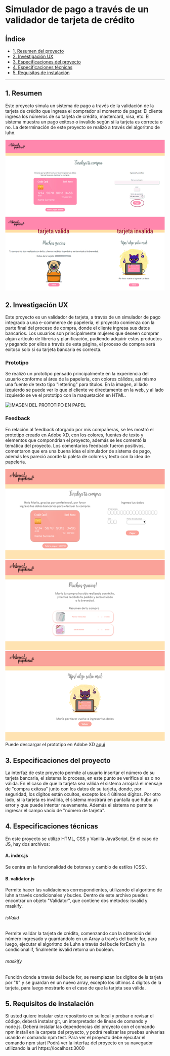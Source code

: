 # Simulador de pago a través de un validador de tarjeta de crédito

## Índice

* [1. Resumen del proyecto](#1-Resumen)
* [2. Investigación UX](#2-investigacion-UX)
* [3. Especificaciones del proyecto](#3-especificaciones-del-proyecto)
* [4. Especificaciones técnicas](#4-especificaciones-tecnicas)
* [5. Requisitos de instalación](#5-requisitos-de-instalacion)

***

## 1. Resumen
Este proyecto simula un sistema de pago a través de la validación de la tarjeta de crédito que ingresa el comprador al momento de pagar. El cliente ingresa los números de su tarjeta de crédito, mastercard, visa, etc. El sistema muestra un pago exitoso o invalido según si la tarjeta es correcta o no. La determinación de este proyecto se realizó a través del algoritmo de luhn.

![IMAGEN PROCESO DE COMPRA](https://raw.githubusercontent.com/cotesaavedra/BOG004-card-validation/a99d2a560454aa1b8bce8a94596bb41f90a28313/proceso%20de%20compra.jpg)

## 2. Investigación UX
Este proyecto es un validador de tarjeta, a través de un simulador de pago integrado a una e-commerce de papelería, el proyecto comienza con la parte final del proceso de compra, donde el cliente ingresa sus datos bancarios. Los usuarios son principalmente mujeres que deseen comprar algún artículo de librería y planificación, pudiendo adquirir estos productos y pagando por ellos a través de esta página, el proceso de compra será exitoso solo si su tarjeta bancaria es correcta.

### Prototipo
Se realizó un prototipo pensado principalmente en la experiencia del usuario conforme al área de la papelería, con colores cálidos, así mismo una fuente de texto tipo "lettering" para titulos. En la imagen, al lado izquierdo se puede ver lo que el cliente ve directamente en la web, y al lado izquierdo se ve el prototipo con la maquetación en HTML.

![IMAGEN DEL PROTOTIPO EN PAPEL](https://raw.githubusercontent.com/cotesaavedra/BOG004-card-validation/main/prototipo-papel.jpg)

### Feedback
En relación al feedback otorgado por mis compañeras, se les mostró el prototipo creado en Adobe XD, con los colores, fuentes de texto y elementos que compondrían el proyecto, además se les comentó la temática del proyecto. Los comentarios  feedback fueron positivos, comentaron que era una buena idea el simulador de sistema de pago, además les pareció acorde la paleta de colores y texto con la idea de papelería.

![Imagen 1](https://raw.githubusercontent.com/cotesaavedra/BOG004-card-validation/main/1.png)
![Imagen 2](https://raw.githubusercontent.com/cotesaavedra/BOG004-card-validation/main/pago-exitoso-tarjeta-valida.png)
![Imagen 3](https://raw.githubusercontent.com/cotesaavedra/BOG004-card-validation/main/tarjeta-invalida-pago-incorrecto.png)
Puede descargar el prototipo en Adobe XD [aquí](https://drive.google.com/file/d/1XVSenBwE9IA3ldDGzmsr0nOgbbu6gawp/view?usp=sharing)

## 3. Especificaciones del proyecto
La interfaz de este proyecto permite al usuario insertar el número de su tarjeta bancaria, el sistema lo procesa, en este punto se verifica si es o no válida. En el caso de que la tarjeta sea válida el sistema arrojará el mensaje de "compra exitosa" junto con los datos de su tarjeta, donde, por seguridad, los digitos están ocultos, excepto los 4 últimos dígitos. Por otro lado, si la tarjeta es inválida, el sistema mostrará en pantalla que hubo un error y que puede intentar nuevamente. Además el sistema no permite ingresar el campo vacío de "número de tarjeta".

## 4. Especificaciones técnicas
En este proyecto se utilizó HTML, CSS y Vanilla JavaScript. En el caso de JS, hay dos archivos:
#### A. index.js
Se centra en la funcionalidad de botones y cambio de estilos (CSS). 
#### B. validator.js
Permite hacer las validaciones correspondientes, utilizando el algoritmo de luhn a través condicionales y bucles. Dentro de este archivo puedes encontrar un objeto "Validator", que contiene dos métodos: isvalid y maskify.
###### isValid
Permite validar la tarjeta de crédito, comenzando con la obtención del número ingresado y guardandolo en un Array a través del bucle for, para luego, ejecutar el algoritmo de Luhn a través del bucle forEach y la condicional if, finalmente isvalid retorna un boolean.
###### maskify
Función donde a través del bucle for, se reemplazan los digitos de la tarjeta por "#" y se guardan en un nuevo array, excepto los últimos 4 digitos de la tarjeta, para luego mostrarlo en el caso de que la tarjeta sea válida.

## 5. Requisitos de instalación
Si usted quiere instalar este repositorio en su local y probar o revisar el código, deberá instalar git, un interpretador de lineas de comando y node.js. Deberá instalar las dependencias del proyecto con el comando npm install en la carpeta del proyecto, y podrá realizar las pruebas univarias usando el comando npm test.
Para ver el proyecto debe ejecutar el comando npm start
Podrá ver la interfaz del proyecto en su navegador utilizando la url https://localhost:3000